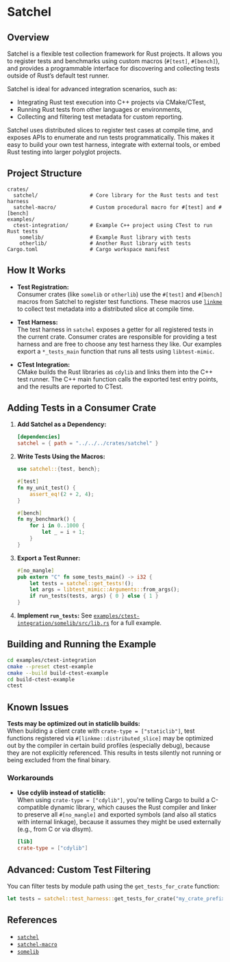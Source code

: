 # Satchel

## Overview

Satchel is a flexible test collection framework for Rust projects. It allows you to register tests and benchmarks using custom macros (`#[test]`, `#[bench]`), and provides a programmable interface for discovering and collecting tests outside of Rust’s default test runner.

Satchel is ideal for advanced integration scenarios, such as:
- Integrating Rust test execution into C++ projects via CMake/CTest,
- Running Rust tests from other languages or environments,
- Collecting and filtering test metadata for custom reporting.

Satchel uses distributed slices to register test cases at compile time, and exposes APIs to enumerate and run tests programmatically. This makes it easy to build your own test harness, integrate with external tools, or embed Rust testing into larger polyglot projects.

## Project Structure

```plaintext
crates/
  satchel/                 # Core library for the Rust tests and test harness
  satchel-macro/           # Custom procedural macro for #[test] and #[bench]
examples/
  ctest-integration/       # Example C++ project using CTest to run Rust tests
    somelib/               # Example Rust library with tests
    otherlib/              # Another Rust library with tests
Cargo.toml                 # Cargo workspace manifest
```

## How It Works

- **Test Registration:**  
  Consumer crates (like `somelib` or `otherlib`) use the `#[test]` and `#[bench]` macros from Satchel to register test functions. These macros use [`linkme`](https://crates.io/crates/linkme) to collect test metadata into a distributed slice at compile time.

- **Test Harness:**  
  The test harness in `satchel` exposes a getter for all registered tests in the current crate.
  Consumer crates are responsible for providing a test harness and are free to choose any test harness they like.
  Our examples export a `*_tests_main` function that runs all tests using `libtest-mimic`.

- **CTest Integration:**  
  CMake builds the Rust libraries as `cdylib` and links them into the C++ test runner. The C++ main function calls the exported test entry points, and the results are reported to CTest.

## Adding Tests in a Consumer Crate

1. **Add Satchel as a Dependency:**
    ```toml
    [dependencies]
    satchel = { path = "../../../crates/satchel" }
    ```

2. **Write Tests Using the Macros:**
    ```rust
    use satchel::{test, bench};

    #[test]
    fn my_unit_test() {
        assert_eq!(2 + 2, 4);
    }

    #[bench]
    fn my_benchmark() {
        for i in 0..1000 {
            let _ = i + 1;
        }
    }
    ```

3. **Export a Test Runner:**
    ```rust
    #[no_mangle]
    pub extern "C" fn some_tests_main() -> i32 {
        let tests = satchel::get_tests!();
        let args = libtest_mimic::Arguments::from_args();
        if run_tests(tests, args) { 0 } else { 1 }
    }
    ```

4. **Implement `run_tests`:**
    See [`examples/ctest-integration/somelib/src/lib.rs`](examples/ctest-integration/somelib/src/lib.rs) for a full example.

## Building and Running the Example

```bash
cd examples/ctest-integration
cmake --preset ctest-example
cmake --build build-ctest-example
cd build-ctest-example
ctest
```

## Known Issues

**Tests may be optimized out in staticlib builds:**  
When building a client crate with `crate-type = ["staticlib"]`, test functions registered via `#[linkme::distributed_slice]` may be optimized out by the compiler in certain build profiles (especially debug), because they are not explicitly referenced. This results in tests silently not running or being excluded from the final binary.

### Workarounds

- **Use cdylib instead of staticlib:**  
  When using `crate-type = ["cdylib"]`, you're telling Cargo to build a C-compatible dynamic library, which causes the Rust compiler and linker to preserve all `#[no_mangle]` and exported symbols (and also all statics with internal linkage), because it assumes they might be used externally (e.g., from C or via dlsym).

    ```toml
    [lib]
    crate-type = ["cdylib"]
    ```

## Advanced: Custom Test Filtering

You can filter tests by module path using the `get_tests_for_crate` function:

```rust
let tests = satchel::test_harness::get_tests_for_crate("my_crate_prefix");
```

## References

- [`satchel`](crates/satchel/src/lib.rs)
- [`satchel-macro`](crates/satchel-macro/src/lib.rs)
- [`somelib`](examples/ctest-integration/somelib/src/lib.rs)